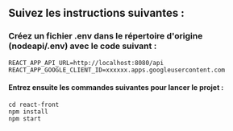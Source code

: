 ## Suivez les instructions suivantes :

### Créez un fichier .env dans le répertoire d'origine (nodeapi/.env) avec le code suivant :

```
REACT_APP_API_URL=http://localhost:8080/api
REACT_APP_GOOGLE_CLIENT_ID=xxxxxx.apps.googleusercontent.com
```

#### Entrez ensuite les commandes suivantes pour lancer le projet :

```
cd react-front
npm install
npm start
```
